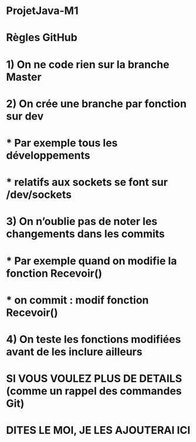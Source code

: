 # ProjetJava-M1
#
# Règles GitHub
#
#
# 1) On ne code rien sur la branche Master
#
# 2) On crée une branche par fonction sur dev
# 	* Par exemple tous les développements
#	* relatifs aux sockets se font sur  /dev/sockets
#
# 3) On n’oublie pas de noter les changements dans les commits
#	* Par exemple quand on modifie la fonction Recevoir()
#	* on commit : modif fonction Recevoir()
#
# 4) On teste les fonctions modifiées avant de les inclure ailleurs
#
#
# SI VOUS VOULEZ PLUS DE DETAILS (comme un rappel des commandes Git)
# DITES LE MOI, JE LES AJOUTERAI ICI
#
#
